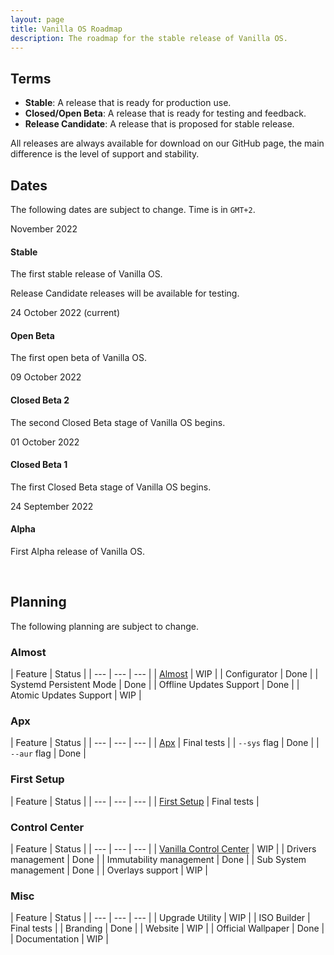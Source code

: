 ```yaml
---
layout: page
title: Vanilla OS Roadmap
description: The roadmap for the stable release of Vanilla OS.
---
```

## Terms
* **Stable**: A release that is ready for production use.
* **Closed/Open Beta**: A release that is ready for testing and feedback.
* **Release Candidate**: A release that is proposed for stable release.

All releases are always available for download on our GitHub page, the main
difference is the level of support and stability.

## Dates
The following dates are subject to change. Time is in `GMT+2`.

<div class="timeline">
    <div class="timeline-item timeline-grayed">
        <span class="timeline-label">November 2022</span>
        <div class="timeline-item-content">
            <h4>Stable</h4>
            <p>The first stable release of Vanilla OS.</p>
        </div>
    </div>
    <div class="timeline-item timeline-grayed">
        <div class="timeline-item-content"> 
            <p>Release Candidate releases will be available for testing.</p>
        </div>
    </div>
    <div class="timeline-item timeline-green">
        <span class="timeline-label">24 October 2022 (current)</span>
        <div class="timeline-item-content"> 
            <h4>Open Beta</h4>
            <p>The first open beta of Vanilla OS.</p>
        </div>
    </div>
    <div class="timeline-item timeline-dimmed-green">
        <span class="timeline-label">09 October 2022</span>
        <div class="timeline-item-content">
            <h4>Closed Beta 2</h4>
            <p>The second Closed Beta stage of Vanilla OS begins.</p>
        </div>
    </div>
    <div class="timeline-item timeline-dimmed-green">
        <span class="timeline-label">01 October 2022</span>
        <div class="timeline-item-content">
            <h4>Closed Beta 1</h4>
            <p>The first Closed Beta stage of Vanilla OS begins.</p>
        </div>
    </div>
    <div class="timeline-item timeline-dimmed-green">
        <span class="timeline-label">24 September 2022</span>
        <div class="timeline-item-content">
            <h4>Alpha</h4>
            <p>First Alpha release of Vanilla OS.</p>
        </div>
    </div>
</div>

<br />

## Planning
The following planning are subject to change.

### Almost

| Feature | Status |
| --- | --- | --- |
| [Almost](https://github.com/vanilla-os/Almost) | WIP |
| Configurator | Done |
| Systemd Persistent Mode | Done |
| Offline Updates Support | Done |
| Atomic Updates Support | WIP |

### Apx

| Feature | Status |
| --- | --- | --- |
| [Apx](https://github.com/vanilla-os/apx) | Final tests |
| `--sys` flag | Done |
| `--aur` flag | Done |

### First Setup

| Feature | Status |
| --- | --- | --- |
| [First Setup](https://github.com/vanilla-os/vanilla-first-setup) | Final tests |

### Control Center

| Feature | Status |
| --- | --- | --- |
| [Vanilla Control Center](https://github.com/vanilla-os/vanilla-control-center) | WIP |
| Drivers management | Done |
| Immutability management | Done |
| Sub System management | Done |
| Overlays support | WIP |

### Misc

| Feature | Status |
| --- | --- | --- |
| Upgrade Utility | WIP |
| ISO Builder | Final tests |
| Branding | Done |
| Website | WIP |
| Official Wallpaper | Done |
| Documentation | WIP |